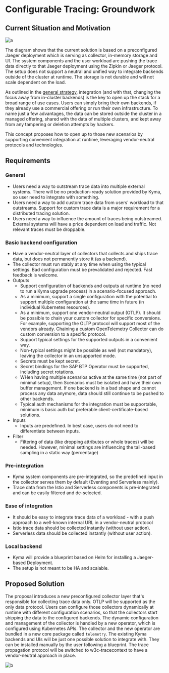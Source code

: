 # Configurable Tracing: Groundwork

## Current Situation and Motivation

![a](./assets/tracing-current.drawio.svg)

The diagram shows that the current solution is based on a preconfigured Jaeger deployment which is serving as collector, in-memory storage and UI. The system components and the user workload are pushing the trace data directly to that Jaeger deployment using the Zipkin or Jaeger protocol. The setup does not support a neutral and unified way to integrate backends outside of the cluster at runtime. The storage is not durable and will not scale dependent on the load.

As outlined in the [general strategy](../strategy.md), integration (and with that, changing the focus away from in-cluster backends) is the key to open up the stack for a broad range of use cases. Users can simply bring their own backends, if they already use a commercial offering or run their own infrastructure. To name just a few advantages, the data can be stored outside the cluster in a managed offering, shared with the data of multiple clusters, and kept away from any tampering or deletion attempts by hackers.

This concept proposes how to open up to those new scenarios by supporting convenient integration at runtime, leveraging vendor-neutral protocols and technologies.

## Requirements

### General
- Users need a way to outstream trace data into multiple external systems. There will be no production-ready solution provided by Kyma, so user need to integrate with something.
- Users need a way to add custom trace data from users' workload to that outstreams. Support for custom trace data is a major requirement for a distributed tracing solution.
- Users need a way to influence the amount of traces being outstreamed. External systems will have a price dependent on load and traffic. Not relevant traces must be droppable.

### Basic backend configuration
- Have a vendor-neutral layer of collectors that collects and ships trace data, but does not permanently store it (as a backend).
- The collector must run stably at any time when using the typical settings. Bad configuration must be prevalidated and rejected. Fast feedback is welcome.
- Outputs
  - Support configuration of backends and outputs at runtime (no need to run a Kyma upgrade process) in a scenario-focused approach.
  - As a minimum, support a single configuration with the potential to support multiple configuration at the same time in future (in individual Kubernetes resources).
  - As a minimum, support one vendor-neutral output (OTLP). It should be possible to chain your custom collector for specific conversions. For example, supporting the OLTP protocol will support most of the vendors already. Chaining a custom OpenTelemetry Collector can do custom conversion to a specific protocol.
  - Support typical settings for the supported outputs in a convenient way.
  - Non-typical settings might be possible as well (not mandatory), leaving the collector in an unsupported mode.
  - Secrets must be kept secret.
  - Secret bindings for the SAP BTP Operator must be supported, including secret rotations.
  - WHen having multiple scenarios active at the same time (not part of minimal setup), then Scenarios must be isolated and have their own buffer management. If one backend is in a bad shape and cannot process any data anymore, data should still continue to be pushed to other backends.
  - Typical auth mechanisms for the integration must be supportable, minimum is basic auth but preferable client-certificate-based solutions.
- Inputs
  - Inputs are predefined. In best case, users do not need to differentiate between inputs.
- Filter
  - Filtering of data (like dropping attributes or whole traces) will be needed. However, minimal settings are influencing the tail-based sampling in a static way (percentage)

### Pre-integration
- Kyma system components are pre-integrated, so the predefined input in the collector serves them by default (Eventing and Serverless mainly).
- Trace data from the Istio and Serverless components is pre-integrated and can be easily filtered and de-selected.

### Ease of integration
- It should be easy to integrate trace data of a workload - with a push approach to a well-known internal URL in a vendor-neutral protocol
- Istio trace data should be collected instantly (without user action).
- Serverless data should be collected instantly (without user action).

### Local backend
- Kyma will provide a blueprint based on Helm for installing a Jaeger-based Deployment.
- The setup is not meant to be HA and scalable.

## Proposed Solution

The proposal introduces a new preconfigured collector layer that's responsible for collecting trace data only. OTLP will be supported as the only data protocol. Users can configure those collectors dynamically at runtime with different configuration scenarios, so that the collectors start shipping the data to the configured backends. The dynamic configuration and management of the collector is handled by a new operator, which is configured using Kubernetes APIs. The collector and the new operator are bundled in a new core package called `telemetry`. The existing Kyma backends and UIs will be just one possible solution to integrate with. They can be installed manually by the user following a blueprint. The trace propagation protocol will be switched to w3c-tracecontext to have a vendor-neutral approach in place.

![b](./assets/tracing-future.drawio.svg)

